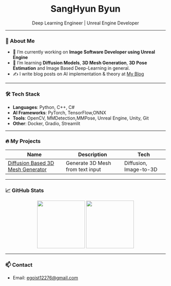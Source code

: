 <h1 align="center">SangHyun Byun</h1>

<p align="center">
  Deep Learning Engineer | Unreal Engine Developer
</p>

---

### 🌱 About Me
- 🔭 I’m currently working on **Image Software Developer using Unreal Engine**
- 🌱 I’m learning **Diffusion Models**, **3D Mesh Generation**, **3D Pose Estimation** and Image Based Deep-Learning in general.
- ✍️ I write blog posts on AI implementation & theory at [My Blog]((https://ggoosae.tistory.com/))

---

### 🛠️ Tech Stack
- **Languages**: Python, C++, C#
- **AI Frameworks**: PyTorch, TensorFlow,ONNX
- **Tools**: OpenCV, MMDetection,MMPose, Unreal Engine, Unity, Git
- **Other**: Docker, Gradio, Streamlit

---

### 🔥 My Projects
| Name | Description | Tech |
|------|-------------|------|
| [Diffusion Based 3D Mesh Generator]((https://github.com/ShByeon3968/Diffusion-Tool)) | Generate 3D Mesh from text input | Diffusion, Image-to-3D |

---

### 📈 GitHub Stats
<p align="center">
  <img src="https://github-readme-stats.vercel.app/api?username=ShByeon3968&show_icons=true&theme=github_dark" height="150" />
  <img src="https://github-readme-stats.vercel.app/api/top-langs/?username=ShByeon3968&layout=compact&theme=github_dark" height="150" />
</p>

---

### 📫 Contact
- Email: egoist12276@gmail.com

